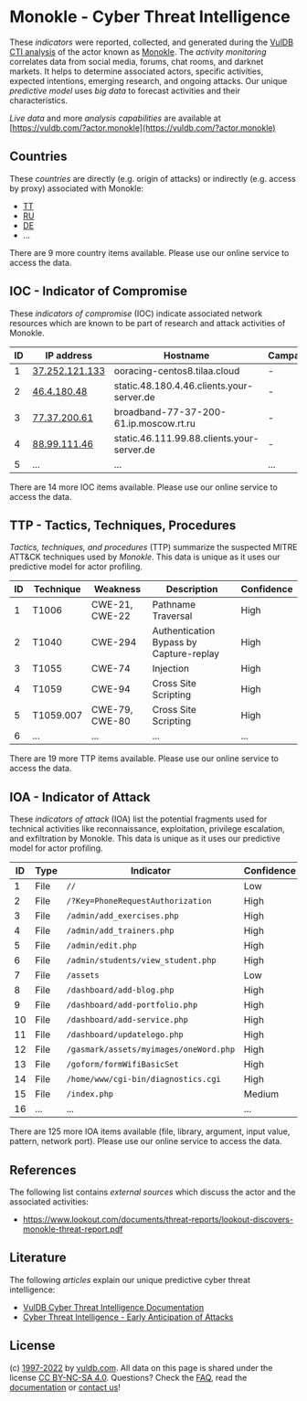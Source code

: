 # Monokle - Cyber Threat Intelligence

These _indicators_ were reported, collected, and generated during the [VulDB CTI analysis](https://vuldb.com/?kb.cti) of the actor known as [Monokle](https://vuldb.com/?actor.monokle). The _activity monitoring_ correlates data from social media, forums, chat rooms, and darknet markets. It helps to determine associated actors, specific activities, expected intentions, emerging research, and ongoing attacks. Our unique _predictive model_ uses _big data_ to forecast activities and their characteristics.

_Live data_ and more _analysis capabilities_ are available at [https://vuldb.com/?actor.monokle](https://vuldb.com/?actor.monokle)

## Countries

These _countries_ are directly (e.g. origin of attacks) or indirectly (e.g. access by proxy) associated with Monokle:

* [TT](https://vuldb.com/?country.tt)
* [RU](https://vuldb.com/?country.ru)
* [DE](https://vuldb.com/?country.de)
* ...

There are 9 more country items available. Please use our online service to access the data.

## IOC - Indicator of Compromise

These _indicators of compromise_ (IOC) indicate associated network resources which are known to be part of research and attack activities of Monokle.

ID | IP address | Hostname | Campaign | Confidence
-- | ---------- | -------- | -------- | ----------
1 | [37.252.121.133](https://vuldb.com/?ip.37.252.121.133) | ooracing-centos8.tilaa.cloud | - | High
2 | [46.4.180.48](https://vuldb.com/?ip.46.4.180.48) | static.48.180.4.46.clients.your-server.de | - | High
3 | [77.37.200.61](https://vuldb.com/?ip.77.37.200.61) | broadband-77-37-200-61.ip.moscow.rt.ru | - | High
4 | [88.99.111.46](https://vuldb.com/?ip.88.99.111.46) | static.46.111.99.88.clients.your-server.de | - | High
5 | ... | ... | ... | ...

There are 14 more IOC items available. Please use our online service to access the data.

## TTP - Tactics, Techniques, Procedures

_Tactics, techniques, and procedures_ (TTP) summarize the suspected MITRE ATT&CK techniques used by _Monokle_. This data is unique as it uses our predictive model for actor profiling.

ID | Technique | Weakness | Description | Confidence
-- | --------- | -------- | ----------- | ----------
1 | T1006 | CWE-21, CWE-22 | Pathname Traversal | High
2 | T1040 | CWE-294 | Authentication Bypass by Capture-replay | High
3 | T1055 | CWE-74 | Injection | High
4 | T1059 | CWE-94 | Cross Site Scripting | High
5 | T1059.007 | CWE-79, CWE-80 | Cross Site Scripting | High
6 | ... | ... | ... | ...

There are 19 more TTP items available. Please use our online service to access the data.

## IOA - Indicator of Attack

These _indicators of attack_ (IOA) list the potential fragments used for technical activities like reconnaissance, exploitation, privilege escalation, and exfiltration by Monokle. This data is unique as it uses our predictive model for actor profiling.

ID | Type | Indicator | Confidence
-- | ---- | --------- | ----------
1 | File | `//` | Low
2 | File | `/?Key=PhoneRequestAuthorization` | High
3 | File | `/admin/add_exercises.php` | High
4 | File | `/admin/add_trainers.php` | High
5 | File | `/admin/edit.php` | High
6 | File | `/admin/students/view_student.php` | High
7 | File | `/assets` | Low
8 | File | `/dashboard/add-blog.php` | High
9 | File | `/dashboard/add-portfolio.php` | High
10 | File | `/dashboard/add-service.php` | High
11 | File | `/dashboard/updatelogo.php` | High
12 | File | `/gasmark/assets/myimages/oneWord.php` | High
13 | File | `/goform/formWifiBasicSet` | High
14 | File | `/home/www/cgi-bin/diagnostics.cgi` | High
15 | File | `/index.php` | Medium
16 | ... | ... | ...

There are 125 more IOA items available (file, library, argument, input value, pattern, network port). Please use our online service to access the data.

## References

The following list contains _external sources_ which discuss the actor and the associated activities:

* https://www.lookout.com/documents/threat-reports/lookout-discovers-monokle-threat-report.pdf

## Literature

The following _articles_ explain our unique predictive cyber threat intelligence:

* [VulDB Cyber Threat Intelligence Documentation](https://vuldb.com/?kb.cti)
* [Cyber Threat Intelligence - Early Anticipation of Attacks](https://www.scip.ch/en/?labs.20201022)

## License

(c) [1997-2022](https://vuldb.com/?kb.changelog) by [vuldb.com](https://vuldb.com/?kb.about). All data on this page is shared under the license [CC BY-NC-SA 4.0](https://creativecommons.org/licenses/by-nc-sa/4.0/). Questions? Check the [FAQ](https://vuldb.com/?kb.faq), read the [documentation](https://vuldb.com/?kb) or [contact us](https://vuldb.com/?contact)!
